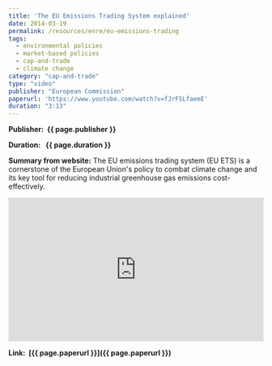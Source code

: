 ```yaml
---
title: 'The EU Emissions Trading System explained'
date: 2014-03-19
permalink: /resources/enre/eu-emissions-trading
tags:
  - environmental policies
  - market-based policies
  - cap-and-trade
  - climate change
category: "cap-and-trade"
type: "video"
publisher: "European Commission"
paperurl: 'https://www.youtube.com/watch?v=fJrFSLfaeeE'
duration: "3:13"
---
```



**<span class="bold-podcast">Publisher: </span>&nbsp;<span class="text-podcast">{{ page.publisher }}</span>**

**<span class="bold-podcast">Duration: </span>&nbsp;<span class="text-podcast"> {{ page.duration }}</span>**

**<span class="bold-podcast">Summary from website:</span>**
The EU emissions trading system (EU ETS) is a cornerstone of the European Union's policy to combat climate change and its key tool for reducing industrial greenhouse gas emissions cost-effectively. 


<div style="max-width:1024px">
  <div style="position:relative;height:0;padding-bottom:56.25%">
    <iframe src="https://www.youtube.com/embed/fJrFSLfaeeE?si=A98vHkAdTQZDOszb" width="1024px" height="576px" title="The EU Emissions Trading System explained" style="position:absolute;left:0;top:0;width:100%;height:100%"  frameborder="0" scrolling="no" allowfullscreen></iframe>
  </div>
</div>

**<span class="small-podcast">Link:</span> &nbsp;<span class="links-podcast">[{{ page.paperurl }}]({{ page.paperurl }})</span>**
